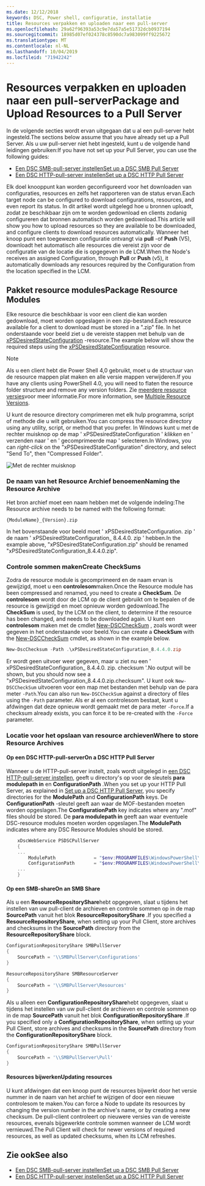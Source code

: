 ```yaml
---
ms.date: 12/12/2018
keywords: DSC, Power shell, configuratie, installatie
title: Resources verpakken en uploaden naar een pull-server
ms.openlocfilehash: 29a62f96393a53c9e7da57a5e51732dcb0937194
ms.sourcegitcommit: 18985d07ef024378c8590dc7a983099ff9225672
ms.translationtype: MT
ms.contentlocale: nl-NL
ms.lasthandoff: 10/04/2019
ms.locfileid: "71942242"
---
```

# <a name="package-and-upload-resources-to-a-pull-server"></a><span data-ttu-id="8a54a-103">Resources verpakken en uploaden naar een pull-server</span><span class="sxs-lookup"><span data-stu-id="8a54a-103">Package and Upload Resources to a Pull Server</span></span>

<span data-ttu-id="8a54a-104">In de volgende secties wordt ervan uitgegaan dat u al een pull-server hebt ingesteld.</span><span class="sxs-lookup"><span data-stu-id="8a54a-104">The sections below assume that you have already set up a Pull Server.</span></span> <span data-ttu-id="8a54a-105">Als u uw pull-server niet hebt ingesteld, kunt u de volgende hand leidingen gebruiken:</span><span class="sxs-lookup"><span data-stu-id="8a54a-105">If you have not set up your Pull Server, you can use the following guides:</span></span>

- [<span data-ttu-id="8a54a-106">Een DSC SMB-pull-server instellen</span><span class="sxs-lookup"><span data-stu-id="8a54a-106">Set up a DSC SMB Pull Server</span></span>](pullServerSmb.md)
- [<span data-ttu-id="8a54a-107">Een DSC HTTP-pull-server instellen</span><span class="sxs-lookup"><span data-stu-id="8a54a-107">Set up a DSC HTTP Pull Server</span></span>](pullServer.md)

<span data-ttu-id="8a54a-108">Elk doel knooppunt kan worden geconfigureerd voor het downloaden van configuraties, resources en zelfs het rapporteren van de status ervan.</span><span class="sxs-lookup"><span data-stu-id="8a54a-108">Each target node can be configured to download configurations, resources, and even report its status.</span></span> <span data-ttu-id="8a54a-109">In dit artikel wordt uitgelegd hoe u bronnen uploadt, zodat ze beschikbaar zijn om te worden gedownload en clients zodanig configureren dat bronnen automatisch worden gedownload.</span><span class="sxs-lookup"><span data-stu-id="8a54a-109">This article will show you how to upload resources so they are available to be downloaded, and configure clients to download resources automatically.</span></span> <span data-ttu-id="8a54a-110">Wanneer het knoop punt een toegewezen configuratie ontvangt via **pull** -of **Push** (V5), downloadt het automatisch alle resources die vereist zijn voor de configuratie van de locatie die is opgegeven in de LCM.</span><span class="sxs-lookup"><span data-stu-id="8a54a-110">When the Node's receives an assigned Configuration, through **Pull** or **Push** (v5), it automatically downloads any resources required by the Configuration from the location specified in the LCM.</span></span>

## <a name="package-resource-modules"></a><span data-ttu-id="8a54a-111">Pakket resource modules</span><span class="sxs-lookup"><span data-stu-id="8a54a-111">Package Resource Modules</span></span>

<span data-ttu-id="8a54a-112">Elke resource die beschikbaar is voor een client die kan worden gedownload, moet worden opgeslagen in een zip-bestand.</span><span class="sxs-lookup"><span data-stu-id="8a54a-112">Each resource available for a client to download must be stored in a ".zip" file.</span></span> <span data-ttu-id="8a54a-113">In het onderstaande voor beeld ziet u de vereiste stappen met behulp van de [xPSDesiredStateConfiguration](https://www.powershellgallery.com/packages/xPSDesiredStateConfiguration/8.4.0.0) -resource.</span><span class="sxs-lookup"><span data-stu-id="8a54a-113">The example below will show the required steps using the [xPSDesiredStateConfiguration](https://www.powershellgallery.com/packages/xPSDesiredStateConfiguration/8.4.0.0) resource.</span></span>

> [!NOTE]
> <span data-ttu-id="8a54a-114">Als u een client hebt die Power Shell 4,0 gebruikt, moet u de structuur van de resource mappen plat maken en alle versie mappen verwijderen.</span><span class="sxs-lookup"><span data-stu-id="8a54a-114">If you have any clients using PowerShell 4.0, you will need to flaten the resource folder structure and remove any version folders.</span></span> <span data-ttu-id="8a54a-115">Zie [meerdere resource versies](../configurations/import-dscresource.md#multiple-resource-versions)voor meer informatie.</span><span class="sxs-lookup"><span data-stu-id="8a54a-115">For more information, see [Multiple Resource Versions](../configurations/import-dscresource.md#multiple-resource-versions).</span></span>

<span data-ttu-id="8a54a-116">U kunt de resource directory comprimeren met elk hulp programma, script of methode die u wilt gebruiken.</span><span class="sxs-lookup"><span data-stu-id="8a54a-116">You can compress the resource directory using any utility, script, or method that you prefer.</span></span> <span data-ttu-id="8a54a-117">In Windows kunt u met de rechter muisknop op de map ' xPSDesiredStateConfiguration ' *klikken* en ' verzenden naar ' en ' gecomprimeerde map ' selecteren.</span><span class="sxs-lookup"><span data-stu-id="8a54a-117">In Windows, you can *right-click* on the "xPSDesiredStateConfiguration" directory, and select "Send To", then "Compressed Folder".</span></span>

![Met de rechter muisknop](../media/right-click.gif)

### <a name="naming-the-resource-archive"></a><span data-ttu-id="8a54a-119">De naam van het Resource Archief benoemen</span><span class="sxs-lookup"><span data-stu-id="8a54a-119">Naming the Resource Archive</span></span>

<span data-ttu-id="8a54a-120">Het bron archief moet een naam hebben met de volgende indeling:</span><span class="sxs-lookup"><span data-stu-id="8a54a-120">The Resource archive needs to be named with the following format:</span></span>

```
{ModuleName}_{Version}.zip
```

<span data-ttu-id="8a54a-121">In het bovenstaande voor beeld moet ' xPSDesiredStateConfiguration. zip ' de naam ' xPSDesiredStateConfiguration_ 8.4.4.0. zip ' hebben.</span><span class="sxs-lookup"><span data-stu-id="8a54a-121">In the example above, "xPSDesiredStateConfiguration.zip" should be renamed "xPSDesiredStateConfiguration_8.4.4.0.zip".</span></span>

### <a name="create-checksums"></a><span data-ttu-id="8a54a-122">Controle sommen maken</span><span class="sxs-lookup"><span data-stu-id="8a54a-122">Create CheckSums</span></span>

<span data-ttu-id="8a54a-123">Zodra de resource module is gecomprimeerd en de naam ervan is gewijzigd, moet u een **controlesom**maken.</span><span class="sxs-lookup"><span data-stu-id="8a54a-123">Once the Resource module has been compressed and renamed, you need to create a **CheckSum**.</span></span>  <span data-ttu-id="8a54a-124">De **controlesom** wordt door de LCM op de client gebruikt om te bepalen of de resource is gewijzigd en moet opnieuw worden gedownload.</span><span class="sxs-lookup"><span data-stu-id="8a54a-124">The **CheckSum** is used, by the LCM on the client, to determine if the resource has been changed, and needs to be downloaded again.</span></span> <span data-ttu-id="8a54a-125">U kunt een **controlesom** maken met de cmdlet [New-DSCCheckSum](/powershell/module/PSDesiredStateConfiguration/New-DSCCheckSum) , zoals wordt weer gegeven in het onderstaande voor beeld.</span><span class="sxs-lookup"><span data-stu-id="8a54a-125">You can create a **CheckSum** with the [New-DSCCheckSum](/powershell/module/PSDesiredStateConfiguration/New-DSCCheckSum) cmdlet, as shown in the example below.</span></span>

```powershell
New-DscChecksum -Path .\xPSDesiredStateConfiguration_8.4.4.0.zip
```

<span data-ttu-id="8a54a-126">Er wordt geen uitvoer weer gegeven, maar u ziet nu een ' xPSDesiredStateConfiguration_ 8.4.4.0. zip. checksum '.</span><span class="sxs-lookup"><span data-stu-id="8a54a-126">No output will be shown, but you should now see a "xPSDesiredStateConfiguration_8.4.4.0.zip.checksum".</span></span> <span data-ttu-id="8a54a-127">U kunt ook `New-DSCCheckSum` uitvoeren voor een map met bestanden met behulp van de para meter `-Path`.</span><span class="sxs-lookup"><span data-stu-id="8a54a-127">You can also run `New-DSCCheckSum` against a directory of files using the `-Path` parameter.</span></span> <span data-ttu-id="8a54a-128">Als er al een controlesom bestaat, kunt u afdwingen dat deze opnieuw wordt gemaakt met de para meter `-Force`.</span><span class="sxs-lookup"><span data-stu-id="8a54a-128">If a checksum already exists, you can force it to be re-created with the `-Force` parameter.</span></span>

### <a name="where-to-store-resource-archives"></a><span data-ttu-id="8a54a-129">Locatie voor het opslaan van resource archieven</span><span class="sxs-lookup"><span data-stu-id="8a54a-129">Where to store Resource Archives</span></span>

#### <a name="on-a-dsc-http-pull-server"></a><span data-ttu-id="8a54a-130">Op een DSC HTTP-pull-server</span><span class="sxs-lookup"><span data-stu-id="8a54a-130">On a DSC HTTP Pull Server</span></span>

<span data-ttu-id="8a54a-131">Wanneer u de HTTP-pull-server instelt, zoals wordt uitgelegd in [een DSC HTTP-pull-server instellen](pullServer.md), geeft u directory's op voor de sleutels **para modulepath in** en **ConfigurationPath** .</span><span class="sxs-lookup"><span data-stu-id="8a54a-131">When you set up your HTTP Pull Server, as explained in [Set up a DSC HTTP Pull Server](pullServer.md), you specify directories for the **ModulePath** and **ConfigurationPath** keys.</span></span> <span data-ttu-id="8a54a-132">De **ConfigurationPath** -sleutel geeft aan waar de MOF-bestanden moeten worden opgeslagen.</span><span class="sxs-lookup"><span data-stu-id="8a54a-132">The **ConfigurationPath** key indicates where any ".mof" files should be stored.</span></span> <span data-ttu-id="8a54a-133">De **para modulepath in** geeft aan waar eventuele DSC-resource modules moeten worden opgeslagen.</span><span class="sxs-lookup"><span data-stu-id="8a54a-133">The **ModulePath** indicates where any DSC Resource Modules should be stored.</span></span>

```powershell
    xDscWebService PSDSCPullServer
    {
    ...
        ModulePath              = "$env:PROGRAMFILES\WindowsPowerShell\DscService\Modules"
        ConfigurationPath       = "$env:PROGRAMFILES\WindowsPowerShell\DscService\Configuration"
    ...
    }

```

#### <a name="on-an-smb-share"></a><span data-ttu-id="8a54a-134">Op een SMB-share</span><span class="sxs-lookup"><span data-stu-id="8a54a-134">On an SMB Share</span></span>

<span data-ttu-id="8a54a-135">Als u een **ResourceRepositoryShare**hebt opgegeven, slaat u tijdens het instellen van uw pull-client de archieven en controle sommen op in de map **SourcePath** vanuit het blok **ResourceRepositoryShare** .</span><span class="sxs-lookup"><span data-stu-id="8a54a-135">If you specified a **ResourceRepositoryShare**, when setting up your Pull Client, store archives and checksums in the **SourcePath** directory from the **ResourceRepositoryShare** block.</span></span>

```powershell
ConfigurationRepositoryShare SMBPullServer
{
    SourcePath = '\\SMBPullServer\Configurations'
}

ResourceRepositoryShare SMBResourceServer
{
    SourcePath = '\\SMBPullServer\Resources'
}
```

<span data-ttu-id="8a54a-136">Als u alleen een **ConfigurationRepositoryShare**hebt opgegeven, slaat u tijdens het instellen van uw pull-client de archieven en controle sommen op in de map **SourcePath** vanuit het blok **ConfigurationRepositoryShare** .</span><span class="sxs-lookup"><span data-stu-id="8a54a-136">If you specified only a **ConfigurationRepositoryShare**, when setting up your Pull Client, store archives and checksums in the **SourcePath** directory from the **ConfigurationRepositoryShare** block.</span></span>

```powershell
ConfigurationRepositoryShare SMBPullServer
{
    SourcePath = '\\SMBPullServer\Pull'
}
```

#### <a name="updating-resources"></a><span data-ttu-id="8a54a-137">Resources bijwerken</span><span class="sxs-lookup"><span data-stu-id="8a54a-137">Updating resources</span></span>

<span data-ttu-id="8a54a-138">U kunt afdwingen dat een knoop punt de resources bijwerkt door het versie nummer in de naam van het archief te wijzigen of door een nieuwe controlesom te maken.</span><span class="sxs-lookup"><span data-stu-id="8a54a-138">You can force a Node to update its resources by changing the version number in the archive's name, or by creating a new checksum.</span></span> <span data-ttu-id="8a54a-139">De pull-client controleert op nieuwere versies van de vereiste resources, evenals bijgewerkte controle sommen wanneer de LCM wordt vernieuwd.</span><span class="sxs-lookup"><span data-stu-id="8a54a-139">The Pull Client will check for newer versions of required resources, as well as updated checksums, when its LCM refreshes.</span></span>

## <a name="see-also"></a><span data-ttu-id="8a54a-140">Zie ook</span><span class="sxs-lookup"><span data-stu-id="8a54a-140">See also</span></span>

- [<span data-ttu-id="8a54a-141">Een DSC SMB-pull-server instellen</span><span class="sxs-lookup"><span data-stu-id="8a54a-141">Set up a DSC SMB Pull Server</span></span>](pullServerSmb.md)
- [<span data-ttu-id="8a54a-142">Een DSC HTTP-pull-server instellen</span><span class="sxs-lookup"><span data-stu-id="8a54a-142">Set up a DSC HTTP Pull Server</span></span>](pullServer.md)
